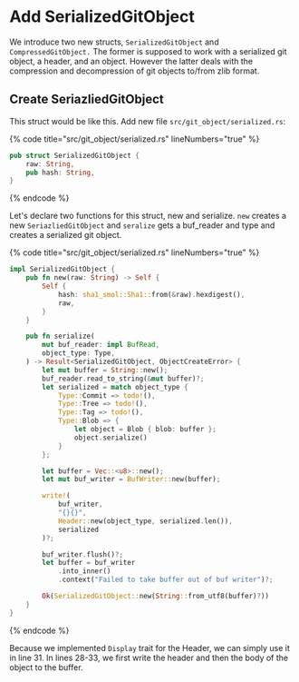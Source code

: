 # Add SerializedGitObject



We introduce two new structs, `SerializedGitObject` and `CompressedGitObject.` The former is supposed to work with a serialized git object, a header, and an object. However the latter deals with the compression and decompression of git objects to/from zlib format.

## Create SeriazliedGitObject

This struct would be like this. Add new file `src/git_object/serialized.rs`:

{% code title="src/git_object/serialized.rs" lineNumbers="true" %}
```rust
pub struct SerializedGitObject {
    raw: String,
    pub hash: String,
}
```
{% endcode %}

Let's declare two functions for this struct, new and serialize. `new` creates a new `SeriazliedGitObject` and `seralize` gets a buf\_reader and type and creates a serialized git object.

{% code title="src/git_object/serialized.rs" lineNumbers="true" %}
```rust
impl SerializedGitObject {
    pub fn new(raw: String) -> Self {
        Self {
            hash: sha1_smol::Sha1::from(&raw).hexdigest(),
            raw,
        }
    }

    pub fn serialize(
        mut buf_reader: impl BufRead,
        object_type: Type,
    ) -> Result<SerializedGitObject, ObjectCreateError> {
        let mut buffer = String::new();
        buf_reader.read_to_string(&mut buffer)?;
        let serialized = match object_type {
            Type::Commit => todo!(),
            Type::Tree => todo!(),
            Type::Tag => todo!(),
            Type::Blob => {
                let object = Blob { blob: buffer };
                object.serialize()
            }
        };

        let buffer = Vec::<u8>::new();
        let mut buf_writer = BufWriter::new(buffer);

        write!(
            buf_writer,
            "{}{}",
            Header::new(object_type, serialized.len()),
            serialized
        )?;

        buf_writer.flush()?;
        let buffer = buf_writer
            .into_inner()
            .context("Failed to take buffer out of buf writer")?;

        Ok(SerializedGitObject::new(String::from_utf8(buffer)?))
    }
}
```
{% endcode %}

Because we implemented `Display` trait for the Header, we can simply use it in line 31. In lines 28-33, we first write the header and then the body of the object to the buffer.
